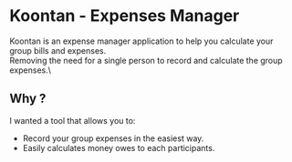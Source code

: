 # Koontan - Expenses Manager

Koontan is an expense manager application to help you calculate your group bills and expenses.\
Removing the need for a single person to record and calculate the group expenses.\

## Why ?

I wanted a tool that allows you to:

- Record your group expenses in the easiest way.
- Easily calculates money owes to each participants.
